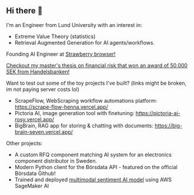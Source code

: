 ## Hi there 👋

I'm an Engineer from Lund University with an interest in:
- Extreme Value Theory (statistics)
- Retrieval Augmented Generation for AI agents/workflows.

Founding AI Engineer at [Strawberry browser!](https://strawberrybrowser.com)

[Checkout my master's thesis on financial risk that won an award of 50,000 SEK from Handelsbanken!](https://github.com/user-attachments/files/18868455/Copula.based.VaR.estimation.for.Portfolio.using.Hierarchical.Clustering.-.Alexander.Woxstrom.Hektor.Triantafillidis.pdf)

Want to test out some of the toy projects I've built? (links might be broken, im not paying server costs lol)
- ScrapeFlow, WebScraping workflow automations platform: https://scrape-flow-henna.vercel.app/
- Pictoria AI, image generation tool with finetuning: https://pictoria-ai-rosy.vercel.app/
- BigBrain, RAG app for storing & chatting with documents: https://big-brain-seven.vercel.app/

Other projects: 
- A custom RFQ component matching AI system for an electronics component distributor in Sweden.
- Modern Python client for the Börsdata API - featured on the official Börsdata Github!
- Trained and deployed [multimodal sentiment AI model](https://github.com/alexwox/train-video-sentment-model) using AWS SageMaker AI
<!--
**alexwox/alexwox** is a ✨ _special_ ✨ repository because its `README.md` (this file) appears on your GitHub profile.

Here are some ideas to get you started:

- 🔭 I’m currently working on ScrapeFlow, a web app for automating webscraping!
- 🌱 I’m currently learning advanced RAG methods from Jason Liu! (Check him out he's an awesome mentor!)
- 👯 I’m looking to collaborate on ...
- 🤔 I’m looking for help with ...
- 💬 Ask me about ...
-->
